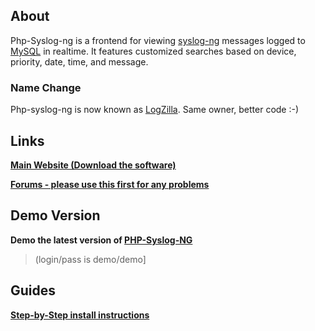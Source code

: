 ## About ##
Php-Syslog-ng is a frontend for viewing [syslog-ng](http://www.balabit.com/network-security/syslog-ng/) messages logged to [MySQL](http://en.wikipedia.org/wiki/MySQL) in realtime.
It features customized searches based on device, priority, date, time, and message.
### Name Change ###
Php-syslog-ng is now known as [LogZilla](http://www.logzilla.pro).
Same owner, better code :-)


## Links ##

**[Main Website (Download the software)](http://www.logzilla.pro)**

**[Forums - please use this first for any problems](http://forum.logzilla.pro)**


## Demo Version ##
**Demo the latest version of [PHP-Syslog-NG](http://demo.logzilla.pro)**

> (login/pass is demo/demo]


## Guides ##
**[Step-by-Step install instructions](http://nms.gdd.net/index.php/Install_Guide_for_LogZilla_v3.2)**


